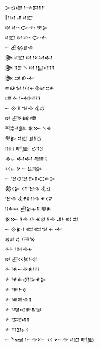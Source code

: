 <div class='block'>
<div class='line'>𒉌𒌓𒈩 𒁹𒁄𒁕𒀀𒀀</div>
<div class='line'>𒀀𒁀 𒂗 𒄑𒊬</div>
<div class='line'>𒊭 𒄑𒌀𒀖𒋾 𒋧𒉌</div>
<div class='line'>𒄑𒊬 𒊭 𒄑𒌀𒀖𒋾</div>
<div class='line'>𒀸 𒌷𒄒𒋗𒈾</div>
<div class='line'>𒋦 𒄑𒊬 𒊭 𒁹𒉽𒁺𒅗</div>
<div class='line'>𒋦 𒀀𒇉 𒑳 𒊭 𒁹𒌨𒁀𒀀𒀀</div>
<div class='line'>𒋦 𒁼 𒁓𒋾</div>
<div class='line'>𒌑𒄫𒈠 𒁹𒌋𒌋𒉡𒆠𒄿𒇹𒀭</div>
<div class='line'>𒋬 𒅆 𒁹𒁄𒁕𒀀𒀀</div>
<div class='line'>𒀸 𒊮 𒐉 𒈠𒈾 𒆬𒌓</div>
<div class='line'>𒊭 𒌷𒃻𒂵𒈩</div>
<div class='line'>𒅋𒆥 𒆜𒁍 𒃵𒄯</div>
<div class='line'>𒋧𒉌 𒄑𒊬 𒋗𒀀𒌓</div>
<div class='line'>𒍝𒆗 𒋃𒆥 𒌓𒀀𒊒</div>
<div class='line'>𒁲𒉡 𒅗𒅗 𒆷𒀾𒋙</div>
<div class='line'>𒌋𒌋𒉡 𒃻 𒀸 𒌨𒆧</div>
<div class='line'>𒀸 𒈠𒋼𒈠 𒄿𒍝𒄣𒉺𒉌</div>
<div class='line'>𒄃𒌋𒉌 𒌋𒈫 𒈠𒈾 𒆬𒌓</div>
<div class='line'>𒈠𒈾 𒆬𒄀 𒀀𒈾 𒀭𒌋𒐊</div>
<div class='line'>𒀀𒅆𒁁 𒌷𒉌𒉡𒀀 𒋧𒀭</div>
<div class='line'>𒆜𒁍 𒀀𒈾 𒌋𒈨𒌍𒋼 𒀀𒈾 𒂗𒈨𒌍𒋙 𒄥</div>
<div class='line'>𒀸 𒁲𒉌𒋙 𒅗𒅗𒈠 𒉡 𒋾</div>
<div class='line'>𒌗𒋗 𒌓 𒌋𒐍𒆚</div>
<div class='line'>𒅆𒈨 𒁹𒁕𒈾𒉡</div>
<div class='line'>𒊭 𒌷𒌋𒌋𒍮𒀀𒋼</div>
<div class='line'>𒅆 𒁹𒀭𒀸𒋩𒀭𒀀𒀀</div>
<div class='line'>𒅆 𒁹𒀭𒉺𒋼𒀀𒅕𒀭𒉌</div>
<div class='line'>𒅆 𒁹𒊓𒈨𒀪</div>
<div class='line'>𒅆 𒁹𒌑𒋢𒈾𒀀</div>
<div class='line'>𒅆 𒁹𒆷𒀊𒊓𒊑𒂊</div>
<div class='line'>𒅆 𒁹𒁕𒅀𒀀</div>
<div class='line'>𒅆 𒁹𒀀𒋛𒉡𒌋</div>
<div class='line'>𒀸 𒋻𒍢 𒁹𒀸𒋩𒉽𒀸 𒌋𒌋 𒆳𒀸𒋩 𒄑𒊬 𒋃𒆥</div>
</div>